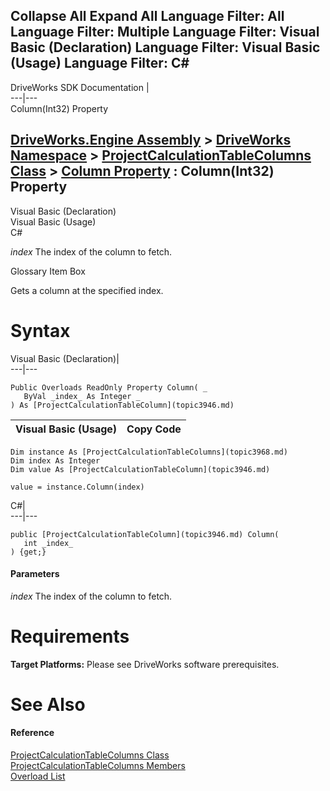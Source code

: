 Collapse All Expand All Language Filter: All  Language Filter: Multiple  Language Filter: Visual Basic (Declaration) Language Filter: Visual Basic (Usage) Language Filter: C#  
---  
DriveWorks SDK Documentation  |   
---|---  
Column(Int32) Property   
  
[DriveWorks.Engine Assembly](topic2156.md) > [DriveWorks Namespace](topic2159.md) > [ProjectCalculationTableColumns Class](topic3968.md) > [Column Property](topic3980.md) : Column(Int32) Property  
---  
  
Visual Basic (Declaration)    
Visual Basic (Usage)    
C# 

_index_
    The index of the column to fetch.

Glossary Item Box

Gets a column at the specified index. 

# Syntax

Visual Basic (Declaration)|   
---|---  
      
    
    Public Overloads ReadOnly Property Column( _
       ByVal _index_ As Integer _
    ) As [ProjectCalculationTableColumn](topic3946.md)  
  
Visual Basic (Usage)| Copy Code  
---|---  
      
    
    Dim instance As [ProjectCalculationTableColumns](topic3968.md)
    Dim index As Integer
    Dim value As [ProjectCalculationTableColumn](topic3946.md)
     
    value = instance.Column(index)  
  
C#|   
---|---  
      
    
    public [ProjectCalculationTableColumn](topic3946.md) Column( 
       int _index_
    ) {get;}  
  
#### Parameters

 _index_
    The index of the column to fetch.

# Requirements

**Target Platforms:** Please see DriveWorks software prerequisites.

# See Also

#### Reference

[ProjectCalculationTableColumns Class](topic3968.md)   
[ProjectCalculationTableColumns Members](topic3969.md)   
[Overload List](topic3980.md)


